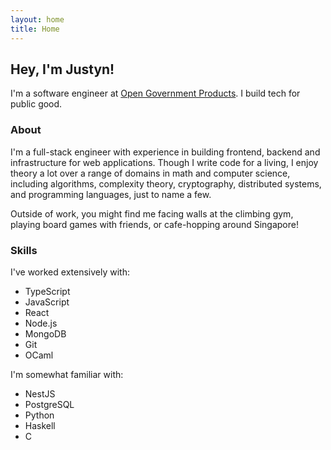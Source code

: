 ```yaml
---
layout: home
title: Home
---
```


## Hey, I'm Justyn!

I'm a software engineer at [Open Government Products](https://open.gov.sg/). I build tech for public good.

### About

I'm a full-stack engineer with experience in building frontend, backend and infrastructure for web applications. Though I write code for a living, I enjoy theory a lot over a range of domains in math and computer science, including algorithms, complexity theory, cryptography, distributed systems, and programming languages, just to name a few.

Outside of work, you might find me facing walls at the climbing gym, playing board games with friends, or cafe-hopping around Singapore!

### Skills

I've worked extensively with:

- TypeScript
- JavaScript
- React
- Node.js
- MongoDB
- Git
- OCaml

I'm somewhat familiar with:

- NestJS
- PostgreSQL
- Python
- Haskell
- C
